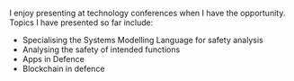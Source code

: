 I enjoy presenting at technology conferences when I have the opportunity. Topics I have presented so far include:
- Specialising the Systems Modelling Language for safety analysis
- Analysing the safety of intended functions
- Apps in Defence
- Blockchain in defence